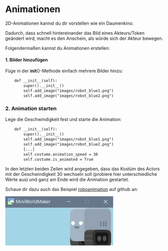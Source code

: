 Animationen
===========

2D-Animationen kannst du dir vorstellen wie ein Daumenkino. 

Dadurch, dass schnell hintereinander das Bild eines Akteurs/Token geändert wird, macht es den Anschein, als würde sich der Akteur bewegen.

Folgendermaßen kannst du Animationen erstellen:

#### 1. Bilder hinzufügen

Füge in der __init__()-Methode einfach mehrere Bilder hinzu:

```
    def __init__(self):
        super().__init__()
        self.add_image("images/robot_blue1.png")
        self.add_image("images/robot_blue2.png")
```

### 2. Animation starten
 
Lege die Geschwindigkeit fest und starte die Animation:
```
    def __init__(self):
        super().__init__()
        self.add_image("images/robot_blue1.png")
        self.add_image("images/robot_blue2.png")
        [...]
        self.costume.animation_speed = 30
        self.costume.is_animated = True
```

In den letzten beiden Zeilen wird angegeben, dass das Kostüm des Actors mit der Geschwindigkeit 30 wechseln soll 
(probiere hier unterschiedliche Werte aus) und ganz am Ende wird die Animation gestartet.

Schaue dir dazu auch das Beispiel [roboanimation](https://github.com/asbl/miniworldmaker/blob/master/examples/moving/roboanimation.py) auf github an:

![_images/roboanimation.gif](../_images/roboanimation.gif)